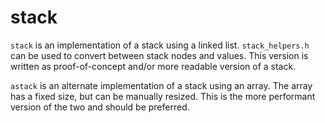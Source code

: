 # stack

`stack` is an implementation of a stack using a linked list. `stack_helpers.h`
can be used to convert between stack nodes and values. This version is
written as proof-of-concept and/or more readable version of a stack.

`astack` is an alternate implementation of a stack using an array. The
array has a fixed size, but can be manually resized. This is the more
performant version of the two and should be preferred.
